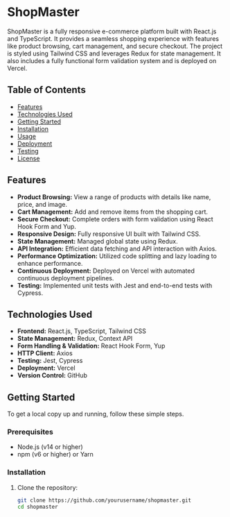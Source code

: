 # ShopMaster

ShopMaster is a fully responsive e-commerce platform built with React.js and TypeScript. It provides a seamless shopping experience with features like product browsing, cart management, and secure checkout. The project is styled using Tailwind CSS and leverages Redux for state management. It also includes a fully functional form validation system and is deployed on Vercel.

## Table of Contents

- [Features](#features)
- [Technologies Used](#technologies-used)
- [Getting Started](#getting-started)
- [Installation](#installation)
- [Usage](#usage)
- [Deployment](#deployment)
- [Testing](#testing)
- [License](#license)

## Features

- **Product Browsing:** View a range of products with details like name, price, and image.
- **Cart Management:** Add and remove items from the shopping cart.
- **Secure Checkout:** Complete orders with form validation using React Hook Form and Yup.
- **Responsive Design:** Fully responsive UI built with Tailwind CSS.
- **State Management:** Managed global state using Redux.
- **API Integration:** Efficient data fetching and API interaction with Axios.
- **Performance Optimization:** Utilized code splitting and lazy loading to enhance performance.
- **Continuous Deployment:** Deployed on Vercel with automated continuous deployment pipelines.
- **Testing:** Implemented unit tests with Jest and end-to-end tests with Cypress.

## Technologies Used

- **Frontend:** React.js, TypeScript, Tailwind CSS
- **State Management:** Redux, Context API
- **Form Handling & Validation:** React Hook Form, Yup
- **HTTP Client:** Axios
- **Testing:** Jest, Cypress
- **Deployment:** Vercel
- **Version Control:** GitHub

## Getting Started

To get a local copy up and running, follow these simple steps.

### Prerequisites

- Node.js (v14 or higher)
- npm (v6 or higher) or Yarn

### Installation

1. Clone the repository:
   ```bash
   git clone https://github.com/yourusername/shopmaster.git
   cd shopmaster
